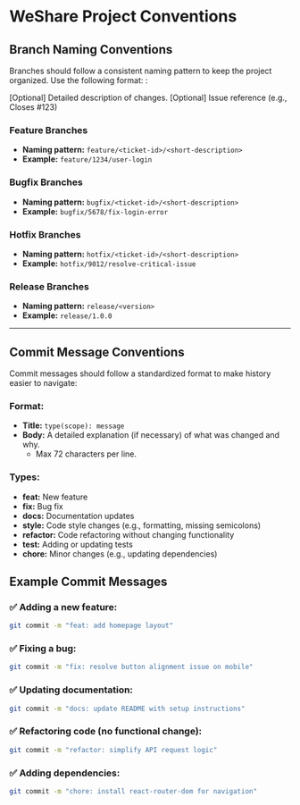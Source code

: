 # WeShare Project Conventions

## Branch Naming Conventions

Branches should follow a consistent naming pattern to keep the project organized. Use the following format:
<type>: <short description>

[Optional] Detailed description of changes.
[Optional] Issue reference (e.g., Closes #123)

### Feature Branches
- **Naming pattern:** `feature/<ticket-id>/<short-description>`
- **Example:** `feature/1234/user-login`

### Bugfix Branches
- **Naming pattern:** `bugfix/<ticket-id>/<short-description>`
- **Example:** `bugfix/5678/fix-login-error`

### Hotfix Branches
- **Naming pattern:** `hotfix/<ticket-id>/<short-description>`
- **Example:** `hotfix/9012/resolve-critical-issue`

### Release Branches
- **Naming pattern:** `release/<version>`
- **Example:** `release/1.0.0`

---

## Commit Message Conventions

Commit messages should follow a standardized format to make history easier to navigate:

### Format:
- **Title:** `type(scope): message`
- **Body:** A detailed explanation (if necessary) of what was changed and why.
  - Max 72 characters per line.

### Types:
- **feat:** New feature
- **fix:** Bug fix
- **docs:** Documentation updates
- **style:** Code style changes (e.g., formatting, missing semicolons)
- **refactor:** Code refactoring without changing functionality
- **test:** Adding or updating tests
- **chore:** Minor changes (e.g., updating dependencies)

## Example Commit Messages  

### ✅ Adding a new feature:  
```bash
git commit -m "feat: add homepage layout"
```

### ✅ Fixing a bug:  
```bash
git commit -m "fix: resolve button alignment issue on mobile"
```

### ✅ Updating documentation:  
```bash
git commit -m "docs: update README with setup instructions"
```

### ✅ Refactoring code (no functional change):  
```bash
git commit -m "refactor: simplify API request logic"
```

### ✅ Adding dependencies:  
```bash
git commit -m "chore: install react-router-dom for navigation"
```
